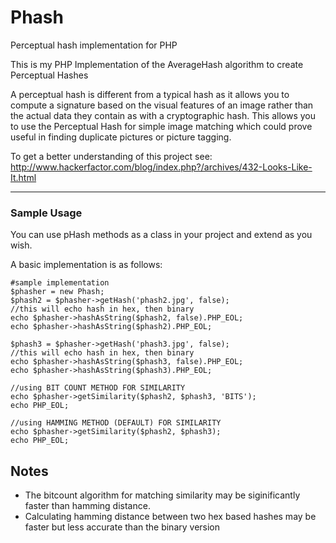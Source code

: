 Phash
=====

Perceptual hash implementation for PHP

This is my PHP Implementation of the AverageHash algorithm to create Perceptual Hashes

A perceptual hash is different from a typical hash as it allows you to compute a signature based
on the visual features of an image rather than the actual data they contain as with a cryptographic
hash. This allows you to use the Perceptual Hash for simple image matching which could prove useful
in finding duplicate pictures or picture tagging.

To get a better understanding of this project see: 
http://www.hackerfactor.com/blog/index.php?/archives/432-Looks-Like-It.html

***

### Sample Usage ###
You can use pHash methods as a class in your project and extend as you wish.

A basic implementation is as follows:

    #sample implementation
    $phasher = new Phash;
    $phash2 = $phasher->getHash('phash2.jpg', false);
    //this will echo hash in hex, then binary
    echo $phasher->hashAsString($phash2, false).PHP_EOL;
    echo $phasher->hashAsString($phash2).PHP_EOL;

    $phash3 = $phasher->getHash('phash3.jpg', false);
    //this will echo hash in hex, then binary
    echo $phasher->hashAsString($phash3, false).PHP_EOL;
    echo $phasher->hashAsString($phash3).PHP_EOL;

    //using BIT COUNT METHOD FOR SIMILARITY
    echo $phasher->getSimilarity($phash2, $phash3, 'BITS');
    echo PHP_EOL;

    //using HAMMING METHOD (DEFAULT) FOR SIMILARITY
    echo $phasher->getSimilarity($phash2, $phash3);
    echo PHP_EOL;

## Notes

 - The bitcount algorithm for matching similarity may be siginificantly faster than hamming distance.
 - Calculating hamming distance between two hex based hashes may be faster but less accurate than the binary version